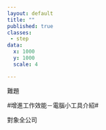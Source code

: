 ```yaml
---
layout: default
title: ""
published: true
classes:
 - step
data:
  x: 1000
  y: 1000
  scale: 4

---
```


難題

#增進工作效能－電腦小工具介紹#

對象全公司

